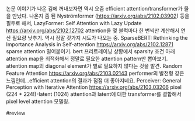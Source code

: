 논문 이야기가 나온 김에 꺼내보자면 역시 요즘 efficient attention/transformer가 물을 만났다. 나온지 좀 된 Nyströmformer (https://arxiv.org/abs/2102.03902) 등을 필두로 해서,
LazyFormer: Self Attention with Lazy Update
https://arxiv.org/abs/2102.12702
attention을 몇 블럭마다 한 번씩만 계산해서 연산 필요량 낮추기. 역시 정말 갖가지 시도가 나오는 중.
SparseBERT: Rethinking the Importance Analysis in Self-attention
https://arxiv.org/abs/2102.12871
sparse attention 밀어붙이기. bert 프리트레이닝 상황에서 sparsity 조건 아래 attention map을 최적화해서 정말로 필요한 attention pattern만 뽑아보기. attention map의 diagonal element가 별로 필요하지 않다는 것을 발견.
Random Feature Attention
https://arxiv.org/abs/2103.02143
performer의 발전형 같은 느낌인데...efficient attention의 결과가 점점 더 좋아지네요.
Perceiver: General Perception with Iterative Attention
https://arxiv.org/abs/2103.03206
pixel (224 * 224!)-latent (1024) attention과 latent에 대한 transformer를 결합해서 pixel level attention 모델링.

#review